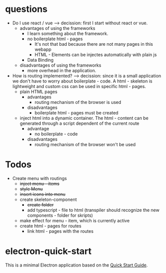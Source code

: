 # questions
- Do I use react / vue --> decission: first I start without react or vue.
    - advantages of using the frameworks
        - I learn something about the framework.
        - no boilerplate html - pages
            - It's not that bad because there are not many pages in this webapp
            - HTML - Elements can be injectes automatically with plain js
        - Data Binding
    - disadvantages of using the frameworks
        - more overhead in the application.
- How is routing implemented? --> decission: since it is a small application we don't have to worry about boilerplate - code. A html - skeleton is lightweight and custom css can be used in specific html - pages.
    - plain HTML pages
        - advantages
            - routing mechanism of the browser is used
        - disadvantages
            - boilerplate html - pages must be created
    - inject html into a dynamic container. The html - content can be generated through a script dependent of the current route
        - advantage
            - no boilerplate - code
        - disadvantages
            - routing mechanism of the browser won't be used
        

# Todos
- Create menu with routings
    - ~~inject menu - items~~
    - ~~style Menu~~
    - ~~insert icons into menu~~
    - create skeleton-component
        - ~~create folder~~
        - add typescript - file to html (transpiler should recognize the new components - folder for skripts)
    - make effect for menu - item, which is currently active
    - create html - pages for routes
        - link html - pages with the routes


# electron-quick-start

This is a minimal Electron application based on the [Quick Start Guide](https://electronjs.org/docs/latest/tutorial/quick-start).
